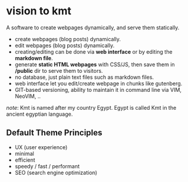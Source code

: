 # vision to kmt

A software to create webpages dynamically, and serve them statically.

- create webpages (blog posts) dynamically.
- edit webpages (blog posts) dynamically.
- creating/editing can be done via __web interface__ or by editing the __markdown file__.
- generate __static HTML webpages__ with CSS/JS, then save them in __/public__ dir to serve them to visitors.
- no database, just plain text files such as markdown files.
- web interface let you edit/create webpage in chunks like gutenberg.
- GIT-based versioning, ability to maintain it in command line via VIM, NeoVIM, ..

_note_: Kmt is named after my country Egypt. Egypt is called Kmt in the ancient egyptian language.

## Default Theme Principles

- UX (user experience)
- minimal
- efficient
- speedy / fast / performant
- SEO (search engine optimization)
